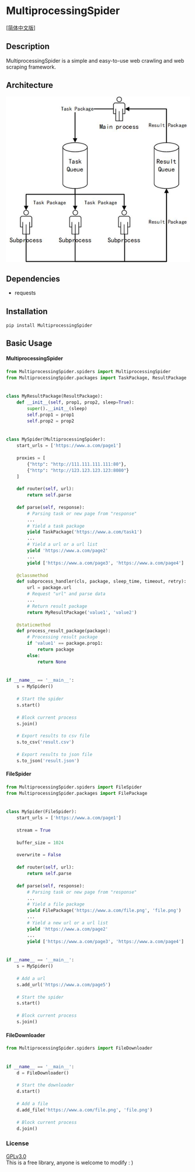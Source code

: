 # MultiprocessingSpider
[[简体中文版]](https://github.com/Xpp521/MultiprocessingSpider/blob/master/README_cn.md "中文版")
## Description
MultiprocessingSpider is a simple and easy-to-use web crawling and web scraping framework.

## Architecture
![Architecture](https://raw.githubusercontent.com/Xpp521/Images/master/MultiprocessingSpider_Architecture.jpg)

## Dependencies
- requests

## Installation
```
pip install MultiprocessingSpider
```

## Basic Usage
#### MultiprocessingSpider
```python
from MultiprocessingSpider.spiders import MultiprocessingSpider
from MultiprocessingSpider.packages import TaskPackage, ResultPackage


class MyResultPackage(ResultPackage):
    def __init__(self, prop1, prop2, sleep=True):
        super().__init__(sleep)
        self.prop1 = prop1
        self.prop2 = prop2


class MySpider(MultiprocessingSpider):
    start_urls = ['https://www.a.com/page1']

    proxies = [
        {"http": "http://111.111.111.111:80"},
        {"http": "http://123.123.123.123:8080"}
    ]

    def router(self, url):
        return self.parse

    def parse(self, response):
        # Parsing task or new page from "response"
        ...
        # Yield a task package
        yield TaskPackage('https://www.a.com/task1')
        ...
        # Yield a url or a url list
        yield 'https://www.a.com/page2'
        ...
        yield ['https://www.a.com/page3', 'https://www.a.com/page4']

    @classmethod
    def subprocess_handler(cls, package, sleep_time, timeout, retry):
        url = package.url
        # Request "url" and parse data
        ...
        # Return result package
        return MyResultPackage('value1', 'value2')

    @staticmethod
    def process_result_package(package):
        # Processing result package
        if 'value1' == package.prop1:
            return package
        else:
            return None


if __name__ == '__main__':
    s = MySpider()

    # Start the spider
    s.start()

    # Block current process
    s.join()

    # Export results to csv file
    s.to_csv('result.csv')

    # Export results to json file
    s.to_json('result.json')
```
#### FileSpider
```python
from MultiprocessingSpider.spiders import FileSpider
from MultiprocessingSpider.packages import FilePackage


class MySpider(FileSpider):
    start_urls = ['https://www.a.com/page1']

    stream = True

    buffer_size = 1024

    overwrite = False

    def router(self, url):
        return self.parse

    def parse(self, response):
        # Parsing task or new page from "response"
        ...
        # Yield a file package
        yield FilePackage('https://www.a.com/file.png', 'file.png')
        ...
        # Yield a new url or a url list
        yield 'https://www.a.com/page2'
        ...
        yield ['https://www.a.com/page3', 'https://www.a.com/page4']


if __name__ == '__main__':
    s = MySpider()

    # Add a url
    s.add_url('https://www.a.com/page5')

    # Start the spider
    s.start()

    # Block current process
    s.join()
```
#### FileDownloader
```python
from MultiprocessingSpider.spiders import FileDownloader


if __name__ == '__main__':
    d = FileDownloader()

    # Start the downloader
    d.start()
    
    # Add a file
    d.add_file('https://www.a.com/file.png', 'file.png')
    
    # Block current process
    d.join()
```
### License
[GPLv3.0](https://github.com/Xpp521/MultiprocessingSpider/blob/master/LICENSE.md "License")  
This is a free library, anyone is welcome to modify : )
